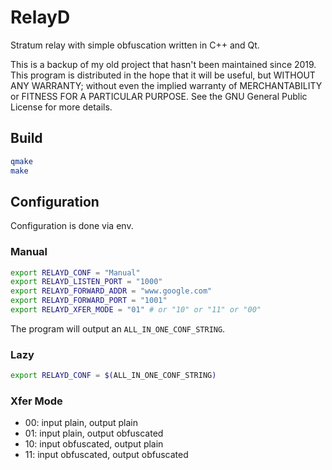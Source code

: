 # RelayD

Stratum relay with simple obfuscation written in C++ and Qt. 

This is a backup of my old project that hasn't been maintained since 2019.
This program is distributed in the hope that it will be useful, but WITHOUT ANY WARRANTY;
without even the implied warranty of MERCHANTABILITY or FITNESS FOR A PARTICULAR PURPOSE.
See the GNU General Public License for more details.

## Build

```bash
qmake
make
```

## Configuration

Configuration is done via env.


### Manual

```bash
export RELAYD_CONF = "Manual"
export RELAYD_LISTEN_PORT = "1000"
export RELAYD_FORWARD_ADDR = "www.google.com"
export RELAYD_FORWARD_PORT = "1001"
export RELAYD_XFER_MODE = "01" # or "10" or "11" or "00"
```

The program will output an `ALL_IN_ONE_CONF_STRING`.

### Lazy

```bash
export RELAYD_CONF = $(ALL_IN_ONE_CONF_STRING)
```

### Xfer Mode

- 00: input plain, output plain
- 01: input plain, output obfuscated
- 10: input obfuscated, output plain
- 11: input obfuscated, output obfuscated

